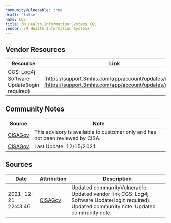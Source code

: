 ```yaml
---
communityVulnerable: true
draft: 'false'
name: CGS
title: 3M Health Information Systems CGS
vendor: 3M Health Information Systems
---
```


## Vendor Resources
| Resource | Link |
| --- | --- |
| CGS: Log4j Software Update(login required) | [https://support.3mhis.com/app/account/updates/ri/5210](https://support.3mhis.com/app/account/updates/ri/5210) |


## Community Notes
| Source | Note |
| --- | --- |
| [CISAGov](https://raw.githubusercontent.com/cisagov/log4j-affected-db/develop/README.md) | This advisory is available to customer only and has not been reviewed by CISA. |
| [CISAGov](https://raw.githubusercontent.com/cisagov/log4j-affected-db/develop/README.md) | Last Update: 12/15/2021 |

## Sources
| Date | Attribution | Description |
| --- | --- | --- |
| 2021-12-21 22:43:46 | [CISAGov](https://raw.githubusercontent.com/cisagov/log4j-affected-db/develop/README.md) | Updated communityVulnerable. Updated vendor link CGS: Log4j Software Update(login required). Updated community note. Updated community note.  |
